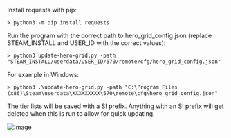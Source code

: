 Install requests with pip:

```> python3 -m pip install requests```

Run the program with the correct path to hero_grid_config.json (replace STEAM_INSTALL and USER_ID with the correct values):

```> python3 update-hero-grid.py -path "STEAM_INSTALL/userdata/USER_ID/570/remote/cfg/hero_grid_config.json"```

For example in Windows:

```> python3 .\update-hero-grid.py -path "C:\Program Files (x86)\Steam\userdata\XXXXXXXXX\570\remote\cfg\hero_grid_config.json"```

The tier lists will be saved with a S! prefix. Anything with an S! prefix will get deleted when this is run to allow for quick updating.

![image](https://user-images.githubusercontent.com/6697473/94332368-41ab1900-ff9a-11ea-92f5-427414b20049.png)
